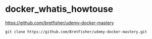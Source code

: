 # docker_whatis_howtouse
https://github.com/bretfisher/udemy-docker-mastery


```
git clone https://github.com/BretFisher/udemy-docker-mastery.git
```
